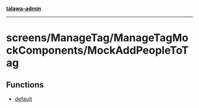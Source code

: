 [**talawa-admin**](../../../../README.md)

***

# screens/ManageTag/ManageTagMockComponents/MockAddPeopleToTag

## Functions

- [default](functions/default.md)
